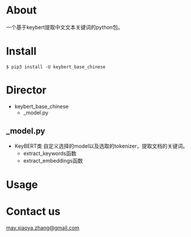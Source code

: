 # About
一个基于keybert提取中文文本关键词的python包。

# Install
`$ pip3 install -U keybert_base_chinese`

# Director 
+ keybert\_base\_chinese
    + \_model.py

## \_model.py
- KeyBERT类
  自定义选择的model以及选取的tokenizer，提取文档的关键词。 
  + extract\_keywords函数
  + extract\_embeddings函数

# Usage

# Contact us
<may.xiaoya.zhang@gmail.com>
